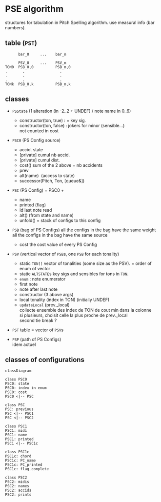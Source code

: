 # PSE algorithm
structures for tabulation in Pitch Spelling algorithm.
use measural info (bar numbers).


## table (`PST`)

```
      bar_0     ...    bar_n
      
      PSV_0     ...    PSV_n
TON0  PSB_0,0          PSB_n,0
.       .                .
.       .                .
.       .                . 
TONk  PSB_0,k          PSB_n,k
```

## classes  

-   `PSState` (1 alteration (in -2..2 + UNDEF) / note name in 0..6)
    -   constructor(ton, true) : = key sig.
    -   constructor(ton, false) : jokers for minor (sensible…)  
         not counted in cost

-   `PSC0` (PS Config source)
    -   accid. state
    -   [private] cumul nb accid.
    -   [private] cumul dist.
    -   cost() sum of the 2 above = nb accidents
    -   prev
    -   alt(name)  (access to state)
    -   successor(Pitch, Ton, [queue&])

-   `PSC` (PS Config) = PSC0 + 
    -   name
    -   printed (flag)
    -   id last note read
    -   alt() (from state and name)
    -   unfold() = stack of configs to this config

-   `PSB` (bag of PS Configs)
all the configs in the bag have the same weight
all the configs in the bag have the same source
    -   cost the cost value of every PS Config

-   `PSV` (vertical vector of `PSB`s, one `PSB` for each tonality)
    -   static `TON[]` vector of tonalities (some size as the PSV). 
        = order of enum of vector
    -   static `ALTSTATE`s key sigs and sensibles for tons in `TON`.
    -   `enum` : note enumerator
    -   first note
    -   note after last note
    -   constructor (3 above args)
    -   local tonality (index in TON) (initially UNDEF)
    -   `updateLocal` (prev._local)  
        collecte ensemble des index de TON de cout min dans la colonne  
        si plusieurs, choisit celle la plus proche de prev._local  
        second tie break ?
    
- `PST` table = vector of `PSV`s

-   `PSP` (path of PS Configs)  
    idem actuel



## classes of configurations

```mermaid
classDiagram

class PSC0
PSC0: state
PSC0: index in enum
PSC0: cost 
PSC0 <|-- PSC

class PSC
PSC: previous
PSC <|-- PSC1
PSC <|-- PSC2

class PSC1
PSC1: midi
PSC1: name
PSC1: printed
PSC1 <|-- PSC1c

class PSC1c
PSC1c: chord
PSC1c: PC_name
PSC1c: PC_printed
PSC1c: flag_complete

class PSC2
PSC2: midis
PSC2: names
PSC2: accids
PSC2: prints




```

